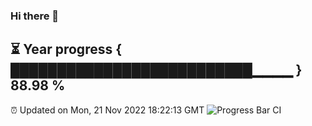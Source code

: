 ### Hi there 👋
⏳ Year progress { ██████████████████████████▁▁▁▁ } 88.98 %
---
⏰ Updated on Mon, 21 Nov 2022 18:22:13 GMT
![Progress Bar CI](https://github.com/liununu/liununu/workflows/Progress%20Bar%20CI/badge.svg)
